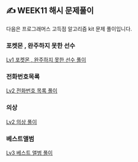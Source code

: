## ✍️ WEEK11 해시 문제풀이

다음은 프로그래머스 고득점 알고리즘 kit 문제 풀이입니다. 

### 포켓몬 , 완주하지 못한 선수  
[Lv1 포켓몬 , 완주하지 못한 선수 풀이](https://zzoming-25.tistory.com/89)
### 전화번호목록 
[Lv2 전화번호 목록  풀이](https://zzoming-25.tistory.com/90)
### 의상 
[Lv2 의상 풀이](https://zzoming-25.tistory.com/91)
### 베스트앨범  
[Lv3 베스트 앨범 풀이](https://zzoming-25.tistory.com/92)

